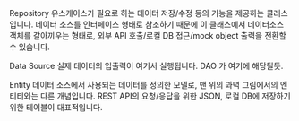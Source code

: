 Repository
유스케이스가 필요로 하는 데이터 저장/수정 등의 기능을 제공하는 클래스입니다.
데이터 소스를 인터페이스 형태로 참조하기 때문에 이 클래스에서 데이터소스 객체를 갈아끼우는 형태로, 외부 API 호출/로컬 DB 접근/mock object 출력을 전환할 수 있습니다.

Data Source
실제 데이터의 입출력이 여기서 실행됩니다.
DAO 가 여기에 해당될듯.

Entity
데이터 소스에서 사용되는 데이터를 정의한 모델로, 맨 위의 과녁 그림에서의 엔티티와는 다른 개념입니다.
REST API의 요청/응답을 위한 JSON, 로컬 DB에 저장하기 위한 테이블이 대표적입니다.
